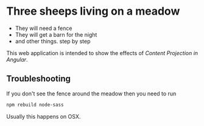# Three sheeps living on a meadow

* They will need a fence
* They will get a barn for the night
* and other things. step by step

This web application is intended to show the effects of *Content Projection in Angular*.


## Troubleshooting

If you don't see the fence around the meadow then you need to run 

```sh 
npm rebuild node-sass
```

Usually this happens on OSX.

